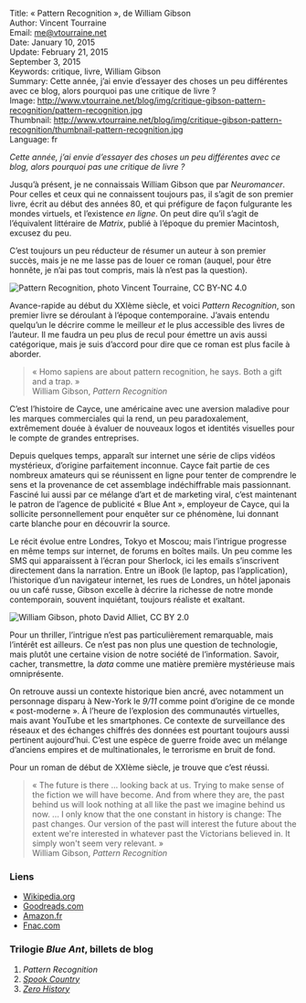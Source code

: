 Title:     « Pattern Recognition », de William Gibson  
Author:    Vincent Tourraine  
Email:     me@vtourraine.net  
Date:      January 10, 2015  
Update:    February 21, 2015  
           September 3, 2015  
Keywords:  critique, livre, William Gibson  
Summary:   Cette année, j’ai envie d’essayer des choses un peu différentes avec ce blog, alors pourquoi pas une critique de livre ?  
Image:     http://www.vtourraine.net/blog/img/critique-gibson-pattern-recognition/pattern-recognition.jpg  
Thumbnail: http://www.vtourraine.net/blog/img/critique-gibson-pattern-recognition/thumbnail-pattern-recognition.jpg  
Language:  fr  


_Cette année, j’ai envie d’essayer des choses un peu différentes avec ce blog, alors pourquoi pas une critique de livre ?_

Jusqu’à présent, je ne connaissais William Gibson que par *Neuromancer*. Pour celles et ceux qui ne connaissent toujours pas, il s’agit de son premier livre, écrit au début des années 80, et qui préfigure de façon fulgurante les mondes virtuels, et l’existence _en ligne_. On peut dire qu’il s’agit de l’équivalent littéraire de *Matrix*, publié à l’époque du premier Macintosh, excusez du peu. 

C’est toujours un peu réducteur de résumer un auteur à son premier succès, mais je ne me lasse pas de louer ce roman (auquel, pour être honnête, je n’ai pas tout compris, mais là n’est pas la question). 

![_Pattern Recognition_, photo Vincent Tourraine, CC BY-NC 4.0][Cover]

Avance-rapide au début du XXIème siècle, et voici *Pattern Recognition*, son premier livre se déroulant à l’époque contemporaine. J’avais entendu quelqu’un le décrire comme le meilleur *et* le plus accessible des livres de l’auteur. Il me faudra un peu plus de recul pour émettre un avis aussi catégorique, mais je suis d’accord pour dire que ce roman est plus facile à aborder. 

> « Homo sapiens are about pattern recognition, he says. Both a gift and a trap. »  
> William Gibson, _Pattern Recognition_

C’est l’histoire de Cayce, une américaine avec une aversion maladive pour les marques commerciales qui la rend, un peu paradoxalement, extrêmement douée à évaluer de nouveaux logos et identités visuelles pour le compte de grandes entreprises. 

Depuis quelques temps, apparaît sur internet une série de clips vidéos mystérieux, d’origine parfaitement inconnue. Cayce fait partie de ces nombreux amateurs qui se réunissent en ligne pour tenter de comprendre le sens et la provenance de cet assemblage indéchiffrable mais passionnant. Fasciné lui aussi par ce mélange d’art et de marketing viral, c’est maintenant le patron de l’agence de publicité « Blue Ant », employeur de Cayce, qui la sollicite personnellement pour enquêter sur ce phénomène, lui donnant carte blanche pour en découvrir la source. 

Le récit évolue entre Londres, Tokyo et Moscou; mais l’intrigue progresse en même temps sur internet, de forums en boîtes mails. Un peu comme les SMS qui apparaissent à l’écran pour Sherlock, ici les emails s’inscrivent directement dans la narration. Entre un iBook (le laptop, pas l’application), l’historique d’un navigateur internet, les rues de Londres, un hôtel japonais ou un café russe, Gibson excelle à décrire la richesse de notre monde contemporain, souvent inquiétant, toujours réaliste et exaltant. 

![_William Gibson_, [photo David Alliet](https://www.flickr.com/photos/nowherenear/1346415385), CC BY 2.0][Gibson]

Pour un thriller, l’intrigue n’est pas particulièrement remarquable, mais l’intérêt est ailleurs. Ce n’est pas non plus une question de technologie, mais plutôt une certaine vision de notre société de l’information. Savoir, cacher, transmettre, la _data_ comme une matière première mystérieuse mais omniprésente.

On retrouve aussi un contexte historique bien ancré, avec notamment un personnage disparu à New-York le _9/11_ comme point d’origine de ce monde « post-moderne ». À l’heure de l’explosion des communautés virtuelles, mais avant YouTube et les smartphones. Ce contexte de surveillance des réseaux et des échanges chiffrés des données est pourtant toujours aussi pertinent aujourd’hui. C’est une espèce de guerre froide avec un mélange d’anciens empires et de multinationales, le terrorisme en bruit de fond.

Pour un roman de début de XXIème siècle, je trouve que c’est réussi.  

> « The future is there ... looking back at us. Trying to make sense of the fiction we will have become. And from where they are, the past behind us will look nothing at all like the past we imagine behind us now. ... I only know that the one constant in history is change: The past changes. Our version of the past will interest the future about the extent we're interested in whatever past the Victorians believed in. It simply won't seem very relevant. »  
> William Gibson, _Pattern Recognition_


### Liens

- [Wikipedia.org](http://en.wikipedia.org/wiki/Pattern_Recognition_(novel))
- [Goodreads.com](https://www.goodreads.com/book/show/22320.Pattern_Recognition)
- [Amazon.fr](http://www.amazon.fr/dp/0425198685)
- [Fnac.com](http://livre.fnac.com/mp4856077/Pattern-Recognition)


### Trilogie _Blue Ant_, billets de blog

1. _Pattern Recognition_
2. [_Spook Country_](http://www.vtourraine.net/blog/2015/critique-gibson-spook-country)
3. [_Zero History_](http://www.vtourraine.net/blog/2015/critique-gibson-zero-history)


[Cover]:  http://www.vtourraine.net/blog/img/critique-gibson-pattern-recognition/pattern-recognition.jpg
[Gibson]: http://www.vtourraine.net/blog/img/critique-gibson-pattern-recognition/william-gibson-by-david-alliet.jpg
